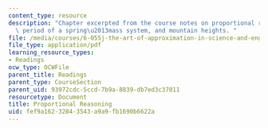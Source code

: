 ```yaml
---
content_type: resource
description: "Chapter excerpted from the course notes on proportional reasoning, the\
  \ period of a spring\u2013mass system, and mountain heights. "
file: /media/courses/6-055j-the-art-of-approximation-in-science-and-engineering-spring-2008/fef9a16232843543a9a9fb1690b6622a_feb22b.pdf
file_type: application/pdf
learning_resource_types:
- Readings
ocw_type: OCWFile
parent_title: Readings
parent_type: CourseSection
parent_uid: 93972cdc-5ccd-7b9a-8839-db7ed3c37011
resourcetype: Document
title: Proportional Reasoning
uid: fef9a162-3284-3543-a9a9-fb1690b6622a
---
```

